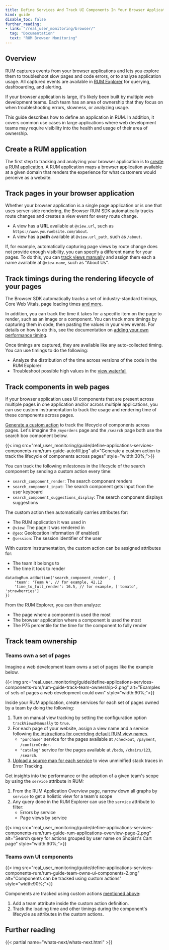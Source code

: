 ```yaml
---
title: Define Services And Track UI Components In Your Browser Application
kind: guide
disable_toc: false
further_reading:
- link: "/real_user_monitoring/browser/"
  tag: "Documentation"
  text: "RUM Browser Monitoring"
---
```


## Overview

RUM captures events from your browser applications and lets you explore them to troubleshoot slow pages and code errors, or to analyze application usage. All captured events are available in [RUM Explorer][1] for querying, dashboarding, and alerting.

If your browser application is large, it's likely been built by multiple web development teams. Each team has an area of ownership that they focus on when troubleshooting errors, slowness, or analyzing usage.

This guide describes how to define an application in RUM. In addition, it covers common use cases in large applications where web development teams may require visibility into the health and usage of their area of ownership.

## Create a RUM application

The first step to tracking and analyzing your browser application is to [create a RUM application][2]. A RUM application maps a browser application available at a given domain that renders the experience for what customers would perceive as a website.

## Track pages in your browser application

Whether your browser application is a single page application or is one that uses server-side rendering, the Browser RUM SDK automatically tracks route changes and creates a view event for every route change.

- A view has a **URL** available at `@view.url`, such as `https://www.yourwebsite.com/about`.
- A view has a **path** available at `@view.url_path`, such as `/about`.

If, for example, automatically capturing page views by route change does not provide enough visibility, you can specify a different name for your pages. To do this, you can [track views manually][3] and assign them each a name available at `@view.name`, such as "About Us".

## Track timings during the rendering lifecycle of your pages

The Browser SDK automatically tracks a set of industry-standard timings, Core Web Vitals, page loading times [and more][4].

In addition, you can track the time it takes for a specific item on the page to render, such as an image or a component. You can track more timings by capturing them in code, then pasting the values in your view events. For details on how to do this, see the documentation on [adding your own performance timing][5].

Once timings are captured, they are available like any auto-collected timing. You can use timings to do the following:

- Analyze the distribution of the time across versions of the code in the RUM Explorer
- Troubleshoot possible high values in the [view waterfall][6]

## Track components in web pages

If your browser application uses UI components that are present across multiple pages in one application and/or across multiple applications, you can use custom instrumentation to track the usage and rendering time of these components across pages.

[Generate a custom action][7] to track the lifecycle of components across pages. Let's imagine the `/myorders` page and the `/search` page both use the search box component below.

{{< img src="real_user_monitoring/guide/define-applications-services-components-rum/rum-guide-autofill.jpg" alt="Generate a custom action to track the lifecycle of components across pages" style="width:30%;">}}

You can track the following milestones in the lifecycle of the search component by sending a custom action every time:

- `search_component_render`: The search component renders
- `search_component_input`: The search component gets input from the user keyboard
- `search_component_suggestions_display`: The search component displays suggestions

The custom action then automatically carries attributes for:

- The RUM application it was used in
- `@view`: The page it was rendered in
- `@geo`: Geolocation information (if enabled)
- `@session`: The session identifier of the user

With custom instrumentation, the custom action can be assigned attributes for:

- The team it belongs to
- The time it took to render

```
datadogRum.addAction('search_component_render', {
    'team': 'Team A', // for example, 42.12
    'time_to_full_render': 16.5, // for example, ['tomato', 'strawberries']
})
```

From the RUM Explorer, you can then analyze:

- The page where a component is used the most
- The browser application where a component is used the most
- The P75 percentile for the time for the component to fully render

## Track team ownership

### Teams own a set of pages

Imagine a web development team owns a set of pages like the example below.

{{< img src="real_user_monitoring/guide/define-applications-services-components-rum/rum-guide-track-team-ownership-2.png" alt="Examples of sets of pages a web development could own" style="width:90%;">}}

Inside your RUM application, create services for each set of pages owned by a team by doing the following:

1. Turn on manual view tracking by setting the configuration option `trackViewsManually` to `true`.
2. For each page of your website, assign a view name and a service following [the instructions for overriding default RUM view names][8].
   - `"purchase"` service for the pages available at `/checkout`, `/payment`, `/confirmOrder`.
   - `"catalog"` service for the pages available at `/beds`, `/chairs/123`, `/search`.
3. [Upload a source map for each service][9] to view unminified stack traces in Error Tracking.

Get insights into the performance or the adoption of a given team's scope by using the `service` attribute in RUM:

1. From the RUM Application Overview page, narrow down all graphs by `service` to get a holistic view for a team's scope
2. Any query done in the RUM Explorer can use the `service` attribute to filter:
   - Errors by service
   - Page views by service

{{< img src="real_user_monitoring/guide/define-applications-services-components-rum/rum-guide-rum-applications-overview-page-2.png" alt="Search query for actions grouped by user name on Shopist's Cart page" style="width:90%;">}}

### Teams own UI components

{{< img src="real_user_monitoring/guide/define-applications-services-components-rum/rum-guide-team-owns-ui-components-2.png" alt="Components can be tracked using custom actions" style="width:90%;">}}

Components are tracked using custom actions [mentioned above][10]:

1. Add a team attribute inside the custom action definition.
2. Track the loading time and other timings during the component's lifecycle as attributes in the custom actions.

## Further reading

{{< partial name="whats-next/whats-next.html" >}}

[1]: /real_user_monitoring/explorer/
[2]: /real_user_monitoring/browser/#setup
[3]: /real_user_monitoring/browser/modifying_data_and_context/?tab=npm#override-default-rum-view-names
[4]: /real_user_monitoring/browser/monitoring_page_performance/#all-performance-metrics
[5]: /real_user_monitoring/browser/monitoring_page_performance/#add-your-own-performance-timing
[6]: /real_user_monitoring/browser/monitoring_page_performance/#overview
[7]: /real_user_monitoring/guide/send-rum-custom-actions/?tab=npm
[8]: /real_user_monitoring/browser/modifying_data_and_context/?tab=npm#override-default-rum-view-names
[9]: /real_user_monitoring/guide/upload-javascript-source-maps/?tabs=webpackjs#upload-your-source-maps
[10]: #track-components-in-web-pages

